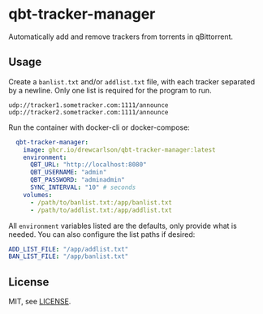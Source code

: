 # qbt-tracker-manager

Automatically add and remove trackers from torrents in qBittorrent.

## Usage

Create a `banlist.txt` and/or `addlist.txt` file, with each tracker separated by a newline.
Only one list is required for the program to run.

```
udp://tracker1.sometracker.com:1111/announce
udp://tracker2.sometracker.com:1111/announce
```

Run the container with docker-cli or docker-compose:

```yaml
  qbt-tracker-manager:
    image: ghcr.io/drewcarlson/qbt-tracker-manager:latest
    environment:
      QBT_URL: "http://localhost:8080"
      QBT_USERNAME: "admin"
      QBT_PASSWORD: "adminadmin"
      SYNC_INTERVAL: "10" # seconds
    volumes:
      - /path/to/banlist.txt:/app/banlist.txt
      - /path/to/addlist.txt:/app/addlist.txt
```

All `environment` variables listed are the defaults, only provide what is needed.
You can also configure the list paths if desired:
```yaml
ADD_LIST_FILE: "/app/addlist.txt"
BAN_LIST_FILE: "/app/banlist.txt"
```

## License

MIT, see [LICENSE](LICENSE).